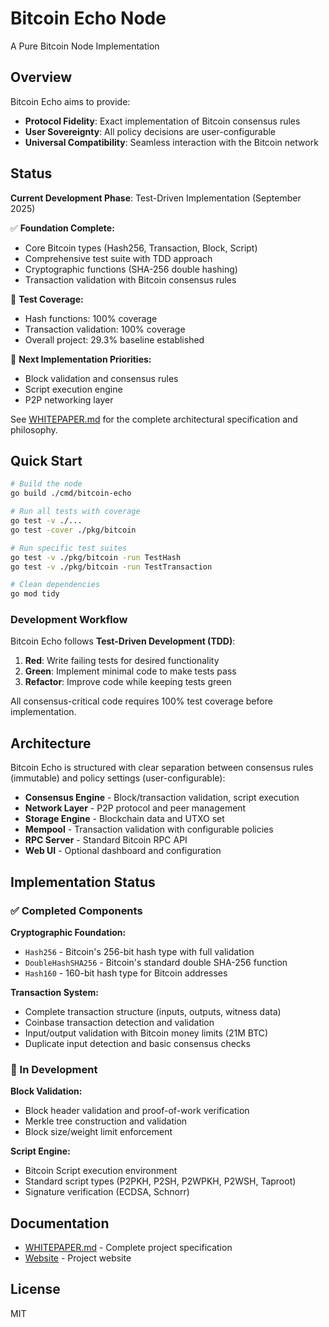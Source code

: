 # Bitcoin Echo Node

A Pure Bitcoin Node Implementation

## Overview

Bitcoin Echo aims to provide:
- **Protocol Fidelity**: Exact implementation of Bitcoin consensus rules
- **User Sovereignty**: All policy decisions are user-configurable
- **Universal Compatibility**: Seamless interaction with the Bitcoin network

## Status

**Current Development Phase**: Test-Driven Implementation (September 2025)

✅ **Foundation Complete:**
- Core Bitcoin types (Hash256, Transaction, Block, Script)
- Comprehensive test suite with TDD approach
- Cryptographic functions (SHA-256 double hashing)
- Transaction validation with Bitcoin consensus rules

🧪 **Test Coverage:**
- Hash functions: 100% coverage
- Transaction validation: 100% coverage
- Overall project: 29.3% baseline established

🚧 **Next Implementation Priorities:**
- Block validation and consensus rules
- Script execution engine
- P2P networking layer

See [WHITEPAPER.md](./WHITEPAPER.md) for the complete architectural specification and philosophy.

## Quick Start

```bash
# Build the node
go build ./cmd/bitcoin-echo

# Run all tests with coverage
go test -v ./...
go test -cover ./pkg/bitcoin

# Run specific test suites
go test -v ./pkg/bitcoin -run TestHash
go test -v ./pkg/bitcoin -run TestTransaction

# Clean dependencies
go mod tidy
```

### Development Workflow

Bitcoin Echo follows **Test-Driven Development (TDD)**:

1. **Red**: Write failing tests for desired functionality
2. **Green**: Implement minimal code to make tests pass
3. **Refactor**: Improve code while keeping tests green

All consensus-critical code requires 100% test coverage before implementation.

## Architecture

Bitcoin Echo is structured with clear separation between consensus rules (immutable) and policy settings (user-configurable):

- **Consensus Engine** - Block/transaction validation, script execution
- **Network Layer** - P2P protocol and peer management
- **Storage Engine** - Blockchain data and UTXO set
- **Mempool** - Transaction validation with configurable policies
- **RPC Server** - Standard Bitcoin RPC API
- **Web UI** - Optional dashboard and configuration

## Implementation Status

### ✅ Completed Components

**Cryptographic Foundation:**
- `Hash256` - Bitcoin's 256-bit hash type with full validation
- `DoubleHashSHA256` - Bitcoin's standard double SHA-256 function
- `Hash160` - 160-bit hash type for Bitcoin addresses

**Transaction System:**
- Complete transaction structure (inputs, outputs, witness data)
- Coinbase transaction detection and validation
- Input/output validation with Bitcoin money limits (21M BTC)
- Duplicate input detection and basic consensus checks

### 🚧 In Development

**Block Validation:**
- Block header validation and proof-of-work verification
- Merkle tree construction and validation
- Block size/weight limit enforcement

**Script Engine:**
- Bitcoin Script execution environment
- Standard script types (P2PKH, P2SH, P2WPKH, P2WSH, Taproot)
- Signature verification (ECDSA, Schnorr)

## Documentation

- [WHITEPAPER.md](./WHITEPAPER.md) - Complete project specification
- [Website](https://bitcoinecho.org) - Project website

## License

MIT